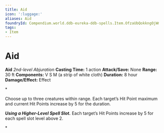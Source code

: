 ```yaml
---
title: Aid
icon: ':luggage:'
aliases: Aid
foundryId: Compendium.world.ddb-eureka-ddb-spells.Item.OfzaUbQokkngOjWm
tags:
- Item
---
```


# Aid

**Aid**
_2nd-level Abjuration_
**Casting Time:** 1 action
**Attack/Save:** None
**Range:** 30 ft
**Components:** V S M (a strip of white cloth)
**Duration:** 8 hour
**Damage/Effect:** Effect

*<p>Choose up to three creatures within range. Each target’s Hit Point maximum and current Hit Points increase by 5 for the duration.

***Using a Higher-Level Spell Slot.*** Each target’s Hit Points increase by 5 for each spell slot level above 2.</p>*